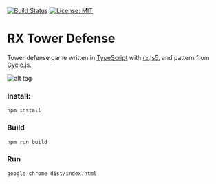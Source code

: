 [![Build Status](https://travis-ci.org/przemyslawjanpietrzak/RxTowerDefense.svg?branch=develop)](https://travis-ci.org/przemyslawjanpietrzak/RxTowerDefense)
[![License: MIT](https://img.shields.io/badge/License-MIT-yellow.svg)](https://opensource.org/licenses/MIT)


# RX Tower Defense

Tower defense game written in [TypeScript](https://github.com/Microsoft/TypeScript) with [rx.js5](https://github.com/ReactiveX/rxjs), and pattern from [Cycle.js](https://github.com/cyclejs/cyclejs).

![alt tag](https://przemyslawjanpietrzak.github.io/rxTD-screenshot.jpg)

### Install:
```
npm install
```

### Build
```
npm run build
```

### Run
```
google-chrome dist/index.html
```
